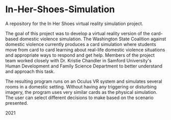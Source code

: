 # In-Her-Shoes-Simulation
A repository for the In Her Shoes virtual reality simulation project.

The goal of this project was to develop a virtual reality version of the card-based domestic violence simulation. The Washington State Coalition against domestic violence currently produces a card simulation where students move from card to card learning about real-life domestic violence situations and appropriate ways to respond and get help. Members of the project team worked closely with Dr. Kristie Chandler in Samford University's Human Development and Family Science Department to better understand and approach this task.

The resulting program runs on an Oculus VR system and simulates several rooms in a domestic setting. Without having any triggering or disturbing imagery, the program uses very similar cards as the physical simulation. The user can select different decisions to make based on the scenario presented.

2021
